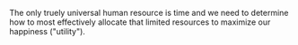 The only truely universal human resource is time and we need to determine how to most effectively allocate that limited resources to maximize our happiness ("utility").
